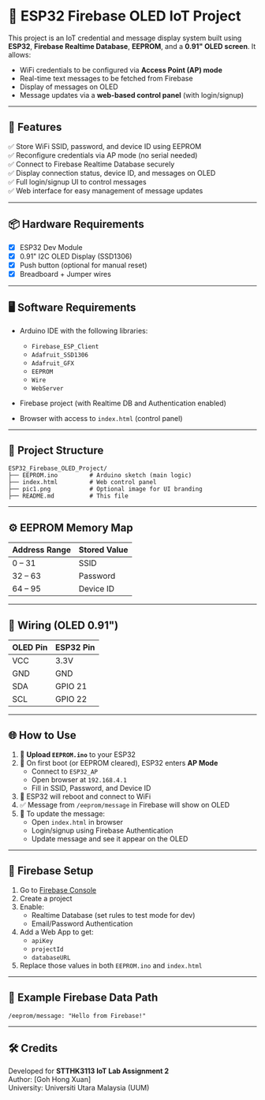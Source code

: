 # 📡 ESP32 Firebase OLED IoT Project

This project is an IoT credential and message display system built using **ESP32**, **Firebase Realtime Database**, **EEPROM**, and a **0.91" OLED screen**. It allows:

- WiFi credentials to be configured via **Access Point (AP) mode**
- Real-time text messages to be fetched from Firebase
- Display of messages on OLED
- Message updates via a **web-based control panel** (with login/signup)

---

## 🔧 Features

✅ Store WiFi SSID, password, and device ID using EEPROM  
✅ Reconfigure credentials via AP mode (no serial needed)  
✅ Connect to Firebase Realtime Database securely  
✅ Display connection status, device ID, and messages on OLED  
✅ Full login/signup UI to control messages  
✅ Web interface for easy management of message updates  

---

## 📦 Hardware Requirements

- [x] ESP32 Dev Module  
- [x] 0.91" I2C OLED Display (SSD1306)  
- [x] Push button (optional for manual reset)  
- [x] Breadboard + Jumper wires  

---

## 🖥️ Software Requirements

- Arduino IDE with the following libraries:
  - `Firebase_ESP_Client`
  - `Adafruit_SSD1306`
  - `Adafruit_GFX`
  - `EEPROM`
  - `Wire`
  - `WebServer`


- Firebase project (with Realtime DB and Authentication enabled)
- Browser with access to `index.html` (control panel)

---

## 📁 Project Structure

```
ESP32_Firebase_OLED_Project/
├── EEPROM.ino         # Arduino sketch (main logic)
├── index.html         # Web control panel
├── pic1.png           # Optional image for UI branding
├── README.md          # This file
```

---

## ⚙️ EEPROM Memory Map

| Address Range | Stored Value   |
|---------------|----------------|
| 0 – 31        | SSID           |
| 32 – 63       | Password       |
| 64 – 95       | Device ID      |

---

## 🔌 Wiring (OLED 0.91")

| OLED Pin | ESP32 Pin |
|----------|-----------|
| VCC      | 3.3V      |
| GND      | GND       |
| SDA      | GPIO 21   |
| SCL      | GPIO 22   |

---

## 🌐 How to Use

1. 🔌 **Upload `EEPROM.ino`** to your ESP32
2. 🚀 On first boot (or EEPROM cleared), ESP32 enters **AP Mode**
   - Connect to `ESP32_AP`
   - Open browser at `192.168.4.1`
   - Fill in SSID, Password, and Device ID
3. 🔁 ESP32 will reboot and connect to WiFi
4. ✅ Message from `/eeprom/message` in Firebase will show on OLED
5. 🧠 To update the message:
   - Open `index.html` in browser
   - Login/signup using Firebase Authentication
   - Update message and see it appear on the OLED

---

## 🔐 Firebase Setup

1. Go to [Firebase Console](https://console.firebase.google.com/)
2. Create a project
3. Enable:
   - Realtime Database (set rules to test mode for dev)
   - Email/Password Authentication
4. Add a Web App to get:
   - `apiKey`
   - `projectId`
   - `databaseURL`
5. Replace those values in both `EEPROM.ino` and `index.html`

---

## 💬 Example Firebase Data Path

```
/eeprom/message: "Hello from Firebase!"
```

---

## 🛠️ Credits

Developed for **STTHK3113 IoT Lab Assignment 2**  
Author: [Goh Hong Xuan]  
University: Universiti Utara Malaysia (UUM)  
